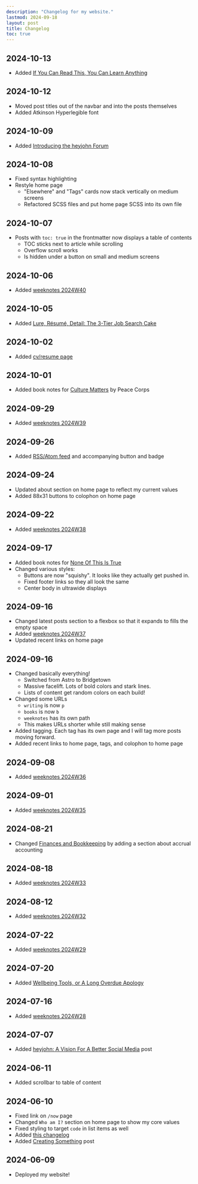 ```yaml
---
description: "Changelog for my website."
lastmod: 2024-09-18
layout: post
title: Changelog
toc: true
---
```


## 2024-10-13

- Added [If You Can Read This, You Can Learn Anything](/peace-corps/if-you-can-read-this/)

## 2024-10-12

- Moved post titles out of the navbar and into the posts themselves
- Added Atkinson Hyperlegible font

## 2024-10-09

- Added [Introducing the heyjohn Forum](/p/introducing-heyjohn-forum/)

## 2024-10-08

- Fixed syntax highlighting
- Restyle home page
  - "Elsewhere" and "Tags" cards now stack vertically on medium screens
  - Refactored SCSS files and put home page SCSS into its own file

## 2024-10-07

- Posts with `toc: true` in the frontmatter now displays a table of contents
  - TOC sticks next to article while scrolling
  - Overflow scroll works
  - Is hidden under a button on small and medium screens

## 2024-10-06

- Added [weeknotes 2024W40](/w/2024W40/)

## 2024-10-05

- Added [Lure, Résumé, Detail: The 3-Tier Job Search Cake](/p/job-search-cake/)

## 2024-10-02

- Added [cv/resume page](/cv/)

## 2024-10-01

- Added book notes for [Culture Matters](/b/culture_matters/) by Peace Corps

## 2024-09-29

- Added [weeknotes 2024W39](/w/2024W39/)

## 2024-09-26

- Added [RSS/Atom feed](/feed.xml) and accompanying button and badge

## 2024-09-24

- Updated about section on home page to reflect my current values
- Added 88x31 buttons to colophon on home page

## 2024-09-22

- Added [weeknotes 2024W38](/w/2024W38/)

## 2024-09-17

- Added book notes for [None Of This Is True](/b/none-of-this-is-true/)
- Changed various styles:
  - Buttons are now "squishy". It looks like they actually get pushed in.
  - Fixed footer links so they all look the same
  - Center body in ultrawide displays

## 2024-09-16

- Changed latest posts section to a flexbox so that it expands to fills the empty space
- Added [weeknotes 2024W37](/w/2024W37/)
- Updated recent links on home page

## 2024-09-16

- Changed basically everything!
  - Switched from Astro to Bridgetown
  - Massive facelift. Lots of bold colors and stark lines.
  - Lists of content get random colors on each build!
- Changed some URLs
  - `writing` is now `p`
  - `books` is now `b`
  - `weeknotes` has its own path
  - This makes URLs shorter while still making sense
- Added tagging. Each tag has its own page and I will tag more posts moving forward.
- Added recent links to home page, tags, and colophon to home page

## 2024-09-08

- Added [weeknotes 2024W36](/writing/weeknotes-2024W36)

## 2024-09-01

- Added [weeknotes 2024W35](/writing/weeknotes-2024W35)

## 2024-08-21

- Changed [Finances and Bookkeeping](/writing/finances-and-bookkeeping) by adding a section about accrual accounting

## 2024-08-18

- Added [weeknotes 2024W33](/writing/weeknotes-2024W33)

## 2024-08-12

- Added [weeknotes 2024W32](/writing/weeknotes-2024W32)

## 2024-07-22

- Added [weeknotes 2024W29](/writing/weeknotes-2024W29)

## 2024-07-20

- Added [Wellbeing Tools, or A Long Overdue Apology](/writing/wellbeing-tools)

## 2024-07-16

- Added [weeknotes 2024W28](/writing/weeknotes-2024W28)

## 2024-07-07

- Added [heyjohn: A Vision For A Better Social Media](/writing/heyjohn) post

## 2024-06-11

- Added scrollbar to table of content

## 2024-06-10

- Fixed link on `/now` page
- Changed `Who am I?` section on home page to show my core values
- Fixed styling to target `code` in list items as well
- Added [this changelog](/changelog)
- Added [Creating Something](/writing/creating-something) post

## 2024-06-09

- Deployed my website!
